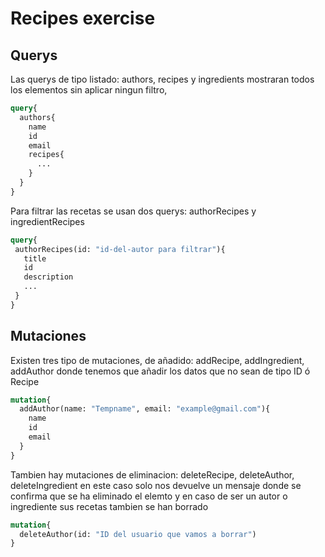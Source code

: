 # Recipes exercise

## Querys

Las querys de tipo listado: authors, recipes y ingredients mostraran todos los elementos sin aplicar ningun filtro,

```graphql
query{
  authors{
    name
    id
    email
    recipes{
      ...
    }
  }
}
```
 Para filtrar las recetas se usan dos querys: authorRecipes y ingredientRecipes
 
 ```graphql
query{
  authorRecipes(id: "id-del-autor para filtrar"){
    title
    id
    description
    ...
  }
}
```

## Mutaciones

Existen tres tipo de mutaciones, de añadido: addRecipe, addIngredient, addAuthor donde tenemos que añadir los datos que no sean de tipo ID ó Recipe

```graphql
mutation{
  addAuthor(name: "Tempname", email: "example@gmail.com"){
    name
    id
    email
  }
}
```

Tambien hay mutaciones de eliminacion:  deleteRecipe, deleteAuthor, deleteIngredient en este caso solo nos devuelve un mensaje donde se confirma que se ha eliminado el elemto y en caso de ser un autor o ingrediente sus recetas tambien se han borrado

```graphql
mutation{
  deleteAuthor(id: "ID del usuario que vamos a borrar")
}
```
